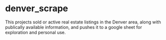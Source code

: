 # denver_scrape
 
This projects sold or active real estate listings in the Denver area, along with publically available information, and pushes it to a google sheet for exploration and personal use.

